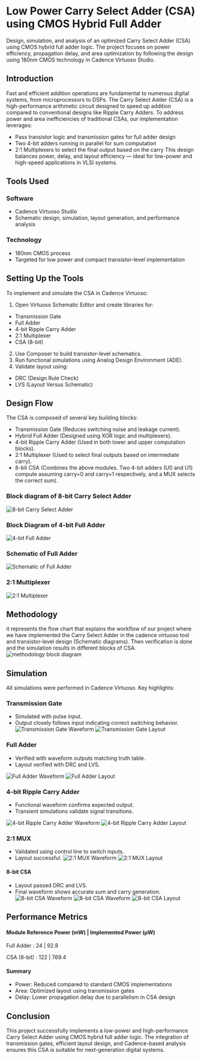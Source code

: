
# Low Power Carry Select Adder (CSA) using CMOS Hybrid Full Adder

Design, simulation, and analysis of an optimized Carry Select Adder (CSA) using CMOS hybrid full adder logic. The project focuses on power efficiency, propagation delay, and area optimization by following the design using 180nm CMOS technology in Cadence Virtuoso Studio.


## Introduction

Fast and efficient addition operations are fundamental to numerous digital systems, from microprocessors to DSPs. The Carry Select Adder (CSA) is a high-performance arithmetic circuit designed to speed up addition compared to conventional designs like Ripple Carry Adders.
To address power and area inefficiencies of traditional CSAs, our implementation leverages:
- Pass transistor logic and transmission gates for full adder design
- Two 4-bit adders running in parallel for sum computation
- 2:1 Multiplexers to select the final output based on the carry
This design balances power, delay, and layout efficiency — ideal for low-power and high-speed applications in VLSI systems.

## Tools Used

### Software
- Cadence Virtuoso Studio
- Schematic design, simulation, layout generation, and performance analysis
### Technology
- 180nm CMOS process
- Targeted for low power and compact transistor-level implementation

## Setting Up the Tools

To implement and simulate the CSA in Cadence Virtuoso:
1.	Open Virtuoso Schematic Editor and create libraries for:
- Transmission Gate
- Full Adder
- 4-bit Ripple Carry Adder
- 2:1 Multiplexer
- CSA (8-bit)
2.	Use Composer to build transistor-level schematics.
3.	Run functional simulations using Analog Design Environment (ADE).
4.	Validate layout using:
- DRC (Design Rule Check)
- LVS (Layout Versus Schematic)

## Design Flow

The CSA is composed of several key building blocks:
- Transmission Gate (Reduces switching noise and leakage current).
- Hybrid Full Adder (Designed using XOR logic and multiplexers).
- 4-bit Ripple Carry Adder (Used in both lower and upper computation blocks).
- 2:1 Multiplexer (Used to select final outputs based on intermediate carry).
- 8-bit CSA (Combines the above modules. Two 4-bit adders (U0 and U1) compute assuming carry=0 and carry=1 respectively, and a MUX selects the correct sum).

### Block diagram of 8-bit Carry Select Adder
![8-bit Carry Select Adder](https://github.com/Deepthi-S-G/Implementation-of-Low-Power-and-Efficient-Carry-Select-Adder-using-CMOS-Hybrid-Full-Adder-/blob/main/CSA_Diagrams/Block%20diagram%20of%208-bit%20Carry%20Select%20Adder.png)
### Block Diagram of 4-bit Full Adder
![4-bit Full Adder](https://github.com/Deepthi-S-G/Implementation-of-Low-Power-and-Efficient-Carry-Select-Adder-using-CMOS-Hybrid-Full-Adder-/blob/main/CSA_Diagrams/Block%20Diagram%20of%204-bit%20Full%20Adder.png)
### Schematic of Full Adder
![Schematic of Full Adder](https://github.com/Deepthi-S-G/Implementation-of-Low-Power-and-Efficient-Carry-Select-Adder-using-CMOS-Hybrid-Full-Adder-/blob/main/CSA_Diagrams/Schematic%20of%20Full%20Adder.png)
### 2:1 Multiplexer
![2:1 Multiplexer](https://github.com/Deepthi-S-G/Implementation-of-Low-Power-and-Efficient-Carry-Select-Adder-using-CMOS-Hybrid-Full-Adder-/blob/main/CSA_Diagrams/21%20Multiplexer.png)

## Methodology

it represents the flow chart that explains the workflow of our project where we have implemented the Carry Select Adder in the cadence virtuoso tool and transistor-level design (Schematic diagrams). Then verification is done and the simulation results in different blocks of CSA.
![methodology block diagram](https://github.com/Deepthi-S-G/Implementation-of-Low-Power-and-Efficient-Carry-Select-Adder-using-CMOS-Hybrid-Full-Adder-/blob/main/CSA_Diagrams/Methodology.png)


## Simulation

All simulations were performed in Cadence Virtuoso. Key highlights:
### Transmission Gate
- Simulated with pulse input.
- Output closely follows input indicating correct switching behavior.
![Transmission Gate Waveform](https://github.com/Deepthi-S-G/Implementation-of-Low-Power-and-Efficient-Carry-Select-Adder-using-CMOS-Hybrid-Full-Adder-/blob/main/CSA_Diagrams/Transmission%20Gate%20Waveform.png)
![Transmission Gate Layout](https://github.com/Deepthi-S-G/Implementation-of-Low-Power-and-Efficient-Carry-Select-Adder-using-CMOS-Hybrid-Full-Adder-/blob/main/CSA_Diagrams/Transmission%20Gate%20layout.png)

### Full Adder
- Verified with waveform outputs matching truth table.
- Layout verified with DRC and LVS.

![Full Adder Waveform](https://github.com/Deepthi-S-G/Implementation-of-Low-Power-and-Efficient-Carry-Select-Adder-using-CMOS-Hybrid-Full-Adder-/blob/main/CSA_Diagrams/Full%20Adder%20Waveform.png)
![Full Adder Layout](https://github.com/Deepthi-S-G/Implementation-of-Low-Power-and-Efficient-Carry-Select-Adder-using-CMOS-Hybrid-Full-Adder-/blob/main/CSA_Diagrams/Full%20Adder%20layout.png)

### 4-bit Ripple Carry Adder

- Functional waveform confirms expected output.
- Transient simulations validate signal transitions. 

![4-bit Ripple Carry Adder Waveform](https://github.com/Deepthi-S-G/Implementation-of-Low-Power-and-Efficient-Carry-Select-Adder-using-CMOS-Hybrid-Full-Adder-/blob/main/CSA_Diagrams/4-bit%20Ripple%20Carry%20Adder%20Waveform.png)
![4-bit Ripple Carry Adder Layout](https://github.com/Deepthi-S-G/Implementation-of-Low-Power-and-Efficient-Carry-Select-Adder-using-CMOS-Hybrid-Full-Adder-/blob/main/CSA_Diagrams/4-bit%20Ripple%20Carry%20Adder%20%20layout.png)

### 2:1 MUX
- Validated using control line to switch inputs.
- Layout successful. 
![2:1 MUX Waveform]()
![2:1 MUX Layout]()
#### 8-bit CSA
- Layout passed DRC and LVS.
- Final waveform shows accurate sum and carry generation.
![8-bit CSA Waveform](https://github.com/Deepthi-S-G/Implementation-of-Low-Power-and-Efficient-Carry-Select-Adder-using-CMOS-Hybrid-Full-Adder-/blob/main/CSA_Diagrams/CSA%20Waveform.png)
![8-bit CSA Waveform](https://github.com/Deepthi-S-G/Implementation-of-Low-Power-and-Efficient-Carry-Select-Adder-using-CMOS-Hybrid-Full-Adder-/blob/main/CSA_Diagrams/CSA%20Waveform%202.png)
![8-bit CSA Layout](https://github.com/Deepthi-S-G/Implementation-of-Low-Power-and-Efficient-Carry-Select-Adder-using-CMOS-Hybrid-Full-Adder-/blob/main/CSA_Diagrams/CSA%20%20layout.png)

## Performance Metrics
#### Module	Reference Power (mW) | Implemented Power (µW)
Full Adder : 24	| 92.8

CSA (8-bit) : 122 | 769.4
#### Summary
- Power: Reduced compared to standard CMOS implementations
- Area: Optimized layout using transmission gates
- Delay: Lower propagation delay due to parallelism in CSA design
## Conclusion
This project successfully implements a low-power and high-performance Carry Select Adder using CMOS hybrid full adder logic. The integration of transmission gates, efficient layout design, and Cadence-based analysis ensures this CSA is suitable for next-generation digital systems.
